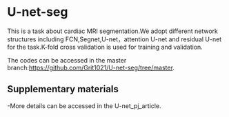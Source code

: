 # U-net-seg
This is a task about cardiac MRI segmentation.We adopt different network structures including FCN,Segnet,U-net，attention U-net and residual U-net for the task.K-fold cross validation is used for training and validation.

The codes can be accessed in the master branch:https://github.com/Grit1021/U-net-seg/tree/master.

## Supplementary materials
-More details can be accessed in the U-net_pj_article.




